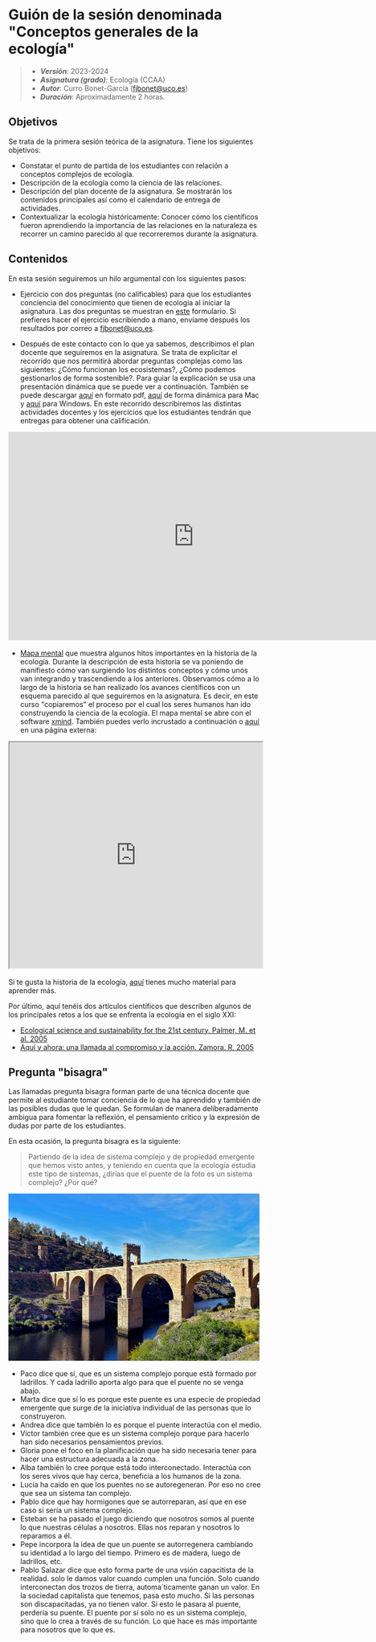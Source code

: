 # Guión de la sesión denominada "Conceptos generales de la ecología"


> + **_Versión_**: 2023-2024
> + **_Asignatura (grado)_**: Ecología (CCAA)
> + **_Autor_**: Curro Bonet-García (fjbonet@uco.es)
> + **_Duración_**: Aproximadamente 2 horas.



## Objetivos 

Se trata de la primera sesión teórica de la asignatura. Tiene los siguientes objetivos:

 + Constatar el punto de partida de los estudiantes con relación a conceptos complejos de ecología.
 + Descripción de la ecología como la ciencia de las relaciones.
 + Descripción del plan docente de la asignatura. Se mostrarán los contenidos principales así como el calendario de entrega de actividades. 
 + Contextualizar la ecología históricamente: Conocer cómo los científicos fueron aprendiendo la importancia de las relaciones en la naturaleza es recorrer un camino parecido al que recorreremos durante la asignatura.

 ## Contenidos
En esta sesión seguiremos un hilo argumental con los siguientes pasos:
+ Ejercicio con dos preguntas (no calificables) para que los estudiantes conciencia del conocimiento que tienen de ecología al iniciar la asignatura. Las dos preguntas se muestran en [este](https://docs.google.com/forms/d/e/1FAIpQLSfowHXCmWr7icMaLpv2k3CjRxE6RgxQ38d9fi_vr_x6ZhMf4g/viewform?usp=sf_link) formulario. Si prefieres hacer el ejercicio escribiendo a mano, envíame después los resultados por correo a fjbonet@uco.es.

+ Después de este contacto con lo que ya sabemos, describimos el plan docente que seguiremos en la asignatura. Se trata de explicitar el recorrido que nos permitirá abordar preguntas complejas como las siguientes: ¿Cómo funcionan los ecosistemas?,  ¿Cómo podemos gestionarlos de forma sostenible?. Para guiar la explicación se usa una presentación dinámica que se puede ver a continuación. También se puede descargar [aquí](https://github.com/aprendiendo-cosas/Te_generalidades_ecologia_ccaa/raw/master/presentacion/plan_docente_ecologia_ccaa_2023_2024.pdf) en formato pdf, [aquí](https://github.com/aprendiendo-cosas/Te_generalidades_ecologia_ccaa/raw/master/presentacion/plan_docente_ecologia_ccaa_2023_2024.zip) de forma dinámica para Mac y [aquí](https://github.com/aprendiendo-cosas/Te_generalidades_ecologia_ccaa/raw/master/presentacion/plan_docente_ecologia_ccaa_2023_2024.exe) para Windows. En este recorrido describiremos las distintas actividades docentes y los ejercicios que los estudiantes tendrán que entregas para obtener una calificación.

<iframe src="https://prezi.com/p/embed/sypl3XrmcTTpbikio8B1/" id="iframe_container" frameborder="0" webkitallowfullscreen="" mozallowfullscreen="" allowfullscreen="" allow="autoplay; fullscreen" height="415" width="738"></iframe>

+ [Mapa mental](https://github.com/aprendiendo-cosas/Te_generalidades_ecologia_ccaa/raw/master/presentacion/historia_ecologia.xmind) que muestra algunos hitos importantes en la historia de la ecología. Durante la descripción de esta historia se va poniendo de manifiesto cómo van surgiendo los distintos conceptos y cómo unos van integrando y trascendiendo a los anteriores. Observamos cómo a lo largo de la historia se han realizado los avances científicos con un esquema parecido al que seguiremos en la asignatura. Es decir, en este curso "copiaremos" el proceso por el cual los seres humanos han ido construyendo la ciencia de la ecología. El mapa mental se abre con el software [xmind](https://www.xmind.net/). También puedes verlo incrustado a continuación o [aquí](https://rawcdn.githack.com/aprendiendo-cosas/Te_generalidades_ecologia_ccaa/master/presentacion/historia_ecologia.html) en una página externa:

  

<iframe
  src="https://raw.githack.com/aprendiendo-cosas/Te_generalidades_ecologia_ccaa/master/presentacion/historia_ecologia.html"
  style="width:100%; height:450px;"
></iframe>

Si te gusta la historia de la ecología, [aquí](https://esajournals.onlinelibrary.wiley.com/doi/toc/10.1002/(ISSN)2327-6096(CAT)Collections(VI)CollectionsBulletin) tienes mucho material para aprender más. 

Por último, aquí tenéis dos artículos científicos que describen algunos de los principales retos a los que se enfrenta la ecología en el siglo XXI:
  + [Ecological science and sustainability for the 21st century. Palmer, M. et al. 2005](https://github.com/aprendiendo-cosas/generalidades_ecologia_ccaa/raw/master/biblio/Palmer_et_al-2005-Frontiers_in_Ecology_and_the_Environment.pdf)
  + [Aquí y ahora: una llamada al compromiso y la acción. Zamora. R. 2005](https://github.com/aprendiendo-cosas/generalidades_ecologia_ccaa/raw/master/biblio/zamora_2005.pdf)

## Pregunta "bisagra"

Las llamadas pregunta bisagra forman parte de una técnica docente que permite al estudiante tomar conciencia de lo que ha aprendido y también de las posibles dudas que le quedan. Se formulan de manera deliberadamente ambigua para fomentar la reflexión, el pensamiento crítico y la expresión de dudas por parte de los estudiantes.

En esta ocasión, la pregunta bisagra es la siguiente:

> Partiendo de la idea de sistema complejo y de propiedad emergente que hemos visto antes, y teniendo en cuenta que la ecología estudia este tipo de sistemas, ¿dirías que el puente de la foto es un sistema complejo? ¿Por qué?

<img src="https://raw.githubusercontent.com/aprendiendo-cosas/Te_generalidades_ecologia_ccaa/master/imagenes/puente_de_alcantara.jpg" alt="image" style="zoom:50%;" />





+ Paco dice que sí, que es un sistema complejo porque está formado por ladrillos. Y cada ladrillo aporta algo para que el puente no se venga abajo.
+ Marta dice que sí lo es porque este puente es una especie de propiedad emergente que surge de la iniciativa individual de las personas que lo construyeron. 
+ Andrea dice que también lo es porque el puente interactúa con el medio. 
+ Víctor también cree que es un sistema complejo porque para hacerlo han sido necesarios pensamientos previos. 
+ Gloria pone el foco en la planificación que ha sido necesaria tener para hacer una estructura adecuada a la zona. 
+ Alba también lo cree porque está todo interconectado. Interactúa con los seres vivos que hay cerca, beneficia a los humanos de la zona.
+ Lucía ha caído en que los puentes no se autoregeneran. Por eso no cree que sea un sistema tan complejo. 
+ Pablo dice que hay hormigones que se autorreparan, así que en ese caso sí sería un sistema complejo. 
+ Esteban se ha pasado el juego diciendo que nosotros somos al puente lo que nuestras células a nosotros. Ellas nos reparan y nosotros lo reparamos a él. 
+ Pepe incorpora la idea de que un puente se autorregenera cambiando su identidad a lo largo del tiempo. Primero es de madera, luego de ladrillos, etc.
+ Pablo Salazar dice que esto forma parte de una vsión capacitista de la realidad. solo le damos valor cuando cumplen una función. Solo cuando interconectan dos trozos de tierra, automa´ticamente ganan un valor. En la sociedad capitalista que tenemos, pasa esto mucho. Si las personas son discapacitadas, ya no tienen valor. Si esto le pasara al puente, perdería su puente. El puente por sí solo no es un sistema complejo, sino que lo crea a través de su función. Lo que hace es más importante para nosotros que lo que es. 

